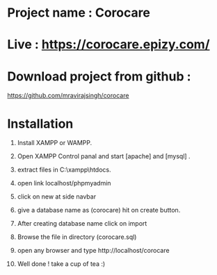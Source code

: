 # Project name : Corocare


# Live : https://corocare.epizy.com/


# Download project from github :

https://github.com/mravirajsingh/corocare



# Installation

   1. Install XAMPP or WAMPP.

   2. Open XAMPP Control panal and start [apache] and [mysql] .

   3. extract files in C:\xampp\htdocs.

   4. open link localhost/phpmyadmin

   5. click on new at side navbar
   
   6.  give a database name as (corocare) hit on create button.

   7. After creating database name click on import
   
   8. Browse the file in directory (corocare.sql)

   9. open any browser and type http://localhost/corocare
   
   10. Well done ! take a cup of tea :)

